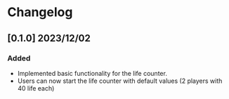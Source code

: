 <!--
IMPACTO
### Added: for new features.
### Changed: for changes in existing functionality.
### Deprecated: for soon-to-be removed features.
### Removed: for now removed features.
### Fixed: for any bug fixes.
### Security: in case of vulnerabilities.

Versionamiento
A.B.C

A: Cambio sustancial en la estructura o en la manera de operar la aplicación.
B: Nuevas características, nuevas funcionalidades y conjunto de grandes correcciones.
C: Correcciones de bugs de la serie B.
-->
# Changelog

## [0.1.0] 2023/12/02

### Added

- Implemented basic functionality for the life counter.
- Users can now start the life counter with default values (2 players with 40 life each)
